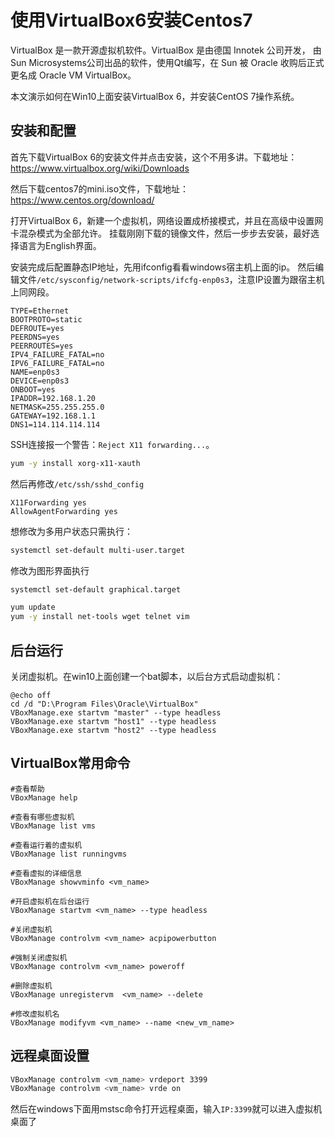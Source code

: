 # 使用VirtualBox6安装Centos7

VirtualBox 是一款开源虚拟机软件。VirtualBox 是由德国 Innotek 公司开发，
由Sun Microsystems公司出品的软件，使用Qt编写，在 Sun 被 Oracle 收购后正式更名成
Oracle VM VirtualBox。

本文演示如何在Win10上面安装VirtualBox 6，并安装CentOS 7操作系统。

## 安装和配置

首先下载VirtualBox 6的安装文件并点击安装，这个不用多讲。下载地址：<https://www.virtualbox.org/wiki/Downloads>

然后下载centos7的mini.iso文件，下载地址：<https://www.centos.org/download/>

打开VirtualBox 6，新建一个虚拟机，网络设置成桥接模式，并且在高级中设置网卡混杂模式为全部允许。
挂载刚刚下载的镜像文件，然后一步步去安装，最好选择语言为English界面。

安装完成后配置静态IP地址，先用ifconfig看看windows宿主机上面的ip。
然后编辑文件`/etc/sysconfig/network-scripts/ifcfg-enp0s3`，注意IP设置为跟宿主机上同网段。
```
TYPE=Ethernet
BOOTPROTO=static
DEFROUTE=yes
PEERDNS=yes
PEERROUTES=yes
IPV4_FAILURE_FATAL=no
IPV6_FAILURE_FATAL=no
NAME=enp0s3
DEVICE=enp0s3
ONBOOT=yes
IPADDR=192.168.1.20
NETMASK=255.255.255.0
GATEWAY=192.168.1.1
DNS1=114.114.114.114
```

SSH连接报一个警告：`Reject X11 forwarding...`。
```bash
yum -y install xorg-x11-xauth
```
然后再修改`/etc/ssh/sshd_config`
```
X11Forwarding yes
AllowAgentForwarding yes
```

想修改为多用户状态只需执行：
```bash
systemctl set-default multi-user.target
```
修改为图形界面执行
```bash
systemctl set-default graphical.target
```

```bash
yum update
yum -y install net-tools wget telnet vim
```

## 后台运行
关闭虚拟机。在win10上面创建一个bat脚本，以后台方式启动虚拟机：
```
@echo off
cd /d "D:\Program Files\Oracle\VirtualBox"
VBoxManage.exe startvm "master" --type headless
VBoxManage.exe startvm "host1" --type headless
VBoxManage.exe startvm "host2" --type headless
```

## VirtualBox常用命令
```
#查看帮助
VBoxManage help

#查看有哪些虚拟机
VBoxManage list vms
 
#查看运行着的虚拟机
VBoxManage list runningvms
 
#查看虚拟的详细信息
VBoxManage showvminfo <vm_name>

#开启虚拟机在后台运行
VBoxManage startvm <vm_name> --type headless
 
#关闭虚拟机
VBoxManage controlvm <vm_name> acpipowerbutton
 
#强制关闭虚拟机
VBoxManage controlvm <vm_name> poweroff

#删除虚拟机
VBoxManage unregistervm  <vm_name> --delete

#修改虚拟机名
VBoxManage modifyvm <vm_name> --name <new_vm_name>
```

## 远程桌面设置

```bash
VBoxManage controlvm <vm_name> vrdeport 3399 
VBoxManage controlvm <vm_name> vrde on 
```

然后在windows下面用mstsc命令打开远程桌面，输入`IP:3399`就可以进入虚拟机桌面了

